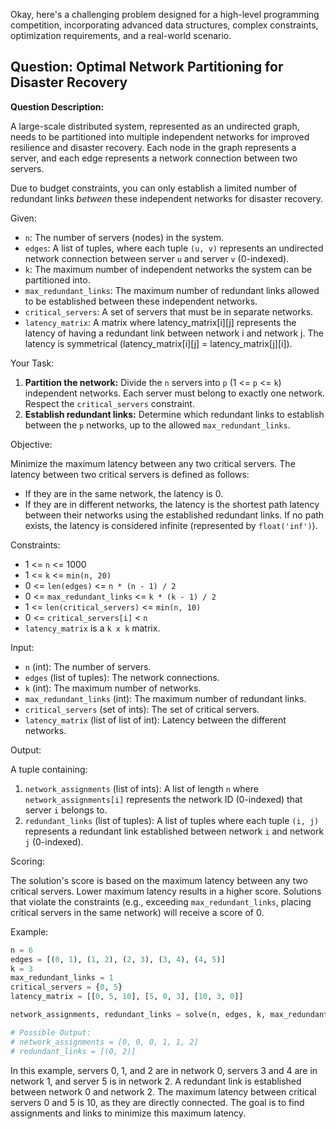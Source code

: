 Okay, here's a challenging problem designed for a high-level programming competition, incorporating advanced data structures, complex constraints, optimization requirements, and a real-world scenario.

## Question: Optimal Network Partitioning for Disaster Recovery

**Question Description:**

A large-scale distributed system, represented as an undirected graph, needs to be partitioned into multiple independent networks for improved resilience and disaster recovery. Each node in the graph represents a server, and each edge represents a network connection between two servers.

Due to budget constraints, you can only establish a limited number of redundant links *between* these independent networks for disaster recovery.

Given:

*   `n`: The number of servers (nodes) in the system.
*   `edges`: A list of tuples, where each tuple `(u, v)` represents an undirected network connection between server `u` and server `v` (0-indexed).
*   `k`: The maximum number of independent networks the system can be partitioned into.
*   `max_redundant_links`: The maximum number of redundant links allowed to be established between these independent networks.
*   `critical_servers`: A set of servers that must be in separate networks.
*   `latency_matrix`: A matrix where latency_matrix[i][j] represents the latency of having a redundant link between network i and network j. The latency is symmetrical (latency_matrix[i][j] = latency_matrix[j][i]).

Your Task:

1.  **Partition the network:** Divide the `n` servers into `p` (1 <= `p` <= `k`) independent networks. Each server must belong to exactly one network. Respect the `critical_servers` constraint.
2.  **Establish redundant links:** Determine which redundant links to establish between the `p` networks, up to the allowed `max_redundant_links`.

Objective:

Minimize the maximum latency between any two critical servers. The latency between two critical servers is defined as follows:

*   If they are in the same network, the latency is 0.
*   If they are in different networks, the latency is the shortest path latency between their networks using the established redundant links. If no path exists, the latency is considered infinite (represented by `float('inf')`).

Constraints:

*   1 <= `n` <= 1000
*   1 <= `k` <= `min(n, 20)`
*   0 <= `len(edges)` <= `n * (n - 1) / 2`
*   0 <= `max_redundant_links` <= `k * (k - 1) / 2`
*   1 <= `len(critical_servers)` <= `min(n, 10)`
*   0 <= `critical_servers[i]` < `n`
*   `latency_matrix` is a `k x k` matrix.

Input:

*   `n` (int): The number of servers.
*   `edges` (list of tuples): The network connections.
*   `k` (int): The maximum number of networks.
*   `max_redundant_links` (int): The maximum number of redundant links.
*   `critical_servers` (set of ints): The set of critical servers.
*   `latency_matrix` (list of list of int): Latency between the different networks.

Output:

A tuple containing:

1.  `network_assignments` (list of ints): A list of length `n` where `network_assignments[i]` represents the network ID (0-indexed) that server `i` belongs to.
2.  `redundant_links` (list of tuples): A list of tuples where each tuple `(i, j)` represents a redundant link established between network `i` and network `j` (0-indexed).

Scoring:

The solution's score is based on the maximum latency between any two critical servers. Lower maximum latency results in a higher score. Solutions that violate the constraints (e.g., exceeding `max_redundant_links`, placing critical servers in the same network) will receive a score of 0.

Example:

```python
n = 6
edges = [(0, 1), (1, 2), (2, 3), (3, 4), (4, 5)]
k = 3
max_redundant_links = 1
critical_servers = {0, 5}
latency_matrix = [[0, 5, 10], [5, 0, 3], [10, 3, 0]]

network_assignments, redundant_links = solve(n, edges, k, max_redundant_links, critical_servers, latency_matrix)

# Possible Output:
# network_assignments = [0, 0, 0, 1, 1, 2]
# redundant_links = [(0, 2)]
```

In this example, servers 0, 1, and 2 are in network 0, servers 3 and 4 are in network 1, and server 5 is in network 2.  A redundant link is established between network 0 and network 2.  The maximum latency between critical servers 0 and 5 is 10, as they are directly connected.  The goal is to find assignments and links to minimize this maximum latency.

